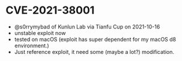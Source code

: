 # CVE-2021-38001
- @s0rrymybad of Kunlun Lab via Tianfu Cup on 2021-10-16
- unstable exploit now
- tested on macOS (exploit has super dependent for my macOS d8 environment.)
- Just reference exploit, it need some (maybe a lot?) modification. 
